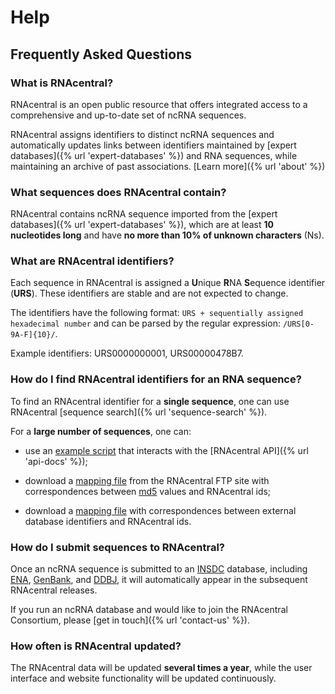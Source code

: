 
<h1><i class="fa fa-question-circle"></i> Help</h1>

## Frequently Asked Questions

### What is RNAcentral?

RNAcentral is an open public resource that offers integrated access
to a comprehensive and up-to-date set of ncRNA sequences.

RNAcentral assigns identifiers to distinct ncRNA sequences
and automatically updates links between identifiers maintained by [expert databases]({% url 'expert-databases' %})
and RNA sequences, while maintaining an archive of past associations.
[Learn more]({% url 'about' %})

### What sequences does RNAcentral contain?

RNAcentral contains ncRNA sequence imported from the [expert databases]({% url 'expert-databases' %}),
which are at least **10 nucleotides long** and have **no more than 10%
of unknown characters** (Ns).

### What are RNAcentral identifiers?

Each sequence in RNAcentral is assigned a **U**nique **R**NA **S**equence identifier (**URS**).
These identifiers are stable and are not expected to change.

The identifiers have the following format: `URS + sequentially assigned hexadecimal number`
and can be parsed by the regular expression: `/URS[0-9A-F]{10}/`.

Example identifiers: URS0000000001, URS00000478B7.

### How do I find RNAcentral identifiers for an RNA sequence?

To find an RNAcentral identifier for a **single sequence**, one can use RNAcentral
[sequence search]({% url 'sequence-search' %}).

For a **large number of sequences**, one can:

* use an [example script](http://gist.github.com/AntonPetrov/177cef0a3b4799f01536) that interacts with the [RNAcentral API]({% url 'api-docs' %});

* download a [mapping file](ftp://ftp.ebi.ac.uk/pub/databases/RNAcentral/.current_release/md5/)
from the RNAcentral FTP site with correspondences
between [md5](http://en.wikipedia.org/wiki/MD5) values and RNAcentral ids;

* download a [mapping file](ftp://ftp.ebi.ac.uk/pub/databases/RNAcentral/.current_release/id_mapping/)
with correspondences between external database identifiers and RNAcentral ids.

### How do I submit sequences to RNAcentral?

Once an ncRNA sequence is submitted to an [INSDC](http://www.insdc.org/) database,
including [ENA](http://www.ebi.ac.uk/ena), [GenBank](http://www.ncbi.nlm.nih.gov/Genbank/index.html),
and [DDBJ](http://www.ddbj.nig.ac.jp/), it will automatically
appear in the subsequent RNAcentral releases.

If you run an ncRNA database and would like to join the RNAcentral Consortium,
please [get in touch]({% url 'contact-us' %}).

### How often is RNAcentral updated?

The RNAcentral data will be updated **several times a year**, while the user interface
and website functionality will be updated continuously.
